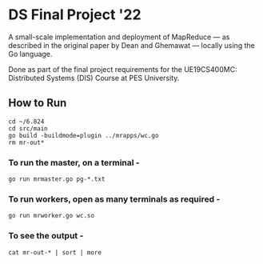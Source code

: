 # DS Final Project '22
A small-scale implementation and deployment of MapReduce — as described in the original paper by Dean and Ghemawat — locally using the Go language. 

Done as part of the final project requirements for the UE19CS400MC: Distributed Systems (DIS) Course at PES University. 


## How to Run
```
cd ~/6.824
cd src/main
go build -buildmode=plugin ../mrapps/wc.go
rm mr-out*
```

### To run the master, on a terminal - 
`go run mrmaster.go pg-*.txt`

### To run workers, open as many terminals as required - 
`go run mrworker.go wc.so`

### To see the output - 
`cat mr-out-* | sort | more`
